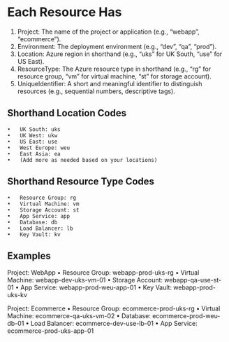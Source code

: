 # Each Resource Has

1. Project: The name of the project or application (e.g., “webapp”, “ecommerce”).
2. Environment: The deployment environment (e.g., “dev”, “qa”, “prod”).
3. Location: Azure region in shorthand (e.g., “uks” for UK South, “use” for US East).
4. ResourceType: The Azure resource type in shorthand (e.g., “rg” for resource group, “vm” for virtual machine, “st” for storage account).
5. UniqueIdentifier: A short and meaningful identifier to distinguish resources (e.g., sequential numbers, descriptive tags).

## Shorthand Location Codes

    •	UK South: uks
	•	UK West: ukw
	•	US East: use
	•	West Europe: weu
	•	East Asia: ea
	•	(Add more as needed based on your locations)

## Shorthand Resource Type Codes

    •	Resource Group: rg
	•	Virtual Machine: vm
	•	Storage Account: st
	•	App Service: app
	•	Database: db
	•	Load Balancer: lb
	•	Key Vault: kv

## Examples

Project: WebApp
	•	Resource Group: webapp-prod-uks-rg
	•	Virtual Machine: webapp-dev-uks-vm-01
	•	Storage Account: webapp-qa-use-st-01
	•	App Service: webapp-prod-weu-app-01
	•	Key Vault: webapp-prod-uks-kv

Project: Ecommerce
	•	Resource Group: ecommerce-prod-uks-rg
	•	Virtual Machine: ecommerce-qa-uks-vm-02
	•	Database: ecommerce-prod-weu-db-01
	•	Load Balancer: ecommerce-dev-use-lb-01
	•	App Service: ecommerce-prod-uks-app-01

